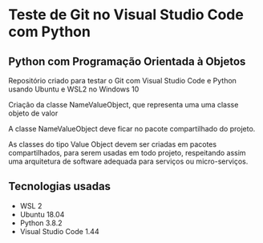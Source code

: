 # Teste de Git no Visual Studio Code com Python
## Python com Programação Orientada à Objetos

Repositório criado para testar o Git com Visual Studio Code e Python usando Ubuntu e WSL2 no Windows 10

Criação da classe NameValueObject, que representa uma uma classe objeto de valor

A classe NameValueObject deve ficar no pacote compartilhado do projeto.

As classes do tipo Value Object devem ser criadas em pacotes compartilhados, para serem usadas em todo 
projeto, respeitando assim uma arquitetura de software adequada para serviços ou micro-serviços.


<h2><strong>Tecnologias usadas</strong></h2>

- WSL 2
- Ubuntu 18.04
- Python 3.8.2
- Visual Studio Code 1.44
